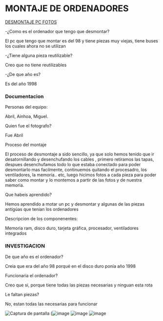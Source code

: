 # MONTAJE DE ORDENADORES

[DESMONTAJE PC FOTOS](https://drive.google.com/drive/folders/1AA5hYqN4SfAwjqkQx5kPbGK2YuL8jL2i)

-¿Como es el ordenador que tengo que desmontar?

El pc que tengo que montar es del 98 y tiene piezas muy viejas, tiene buses los cuales ahora no se utilizan

-¿Tiene alguna pieza reutilizable? 

Creo  que no tiene reutilizables

-¿De que año es?

Es del año 1998

### Documentacion 

Personas del equipo:

Abril, Ainhoa, Miguel.

Quien fue el fotografo?

Fue Abril

 Proceso del montaje
 
El proceso de desmontaje a sido sencillo, ya que solo hemos tenido que ir desatornillando y desenchufando los cables , primero retiramos las tapas, despues desenchufamos todo lo que estaba conectado para poder desmontarlo mas facilmente, continuemos quitando el procesadro, los ventiladores, la memoria.. etc, luego hicimos fotos a cada pieza para poder saber como montar y lo montemos a partir de las fotos y de nuestra memoria.

Que habeis aprendido?

Hemos aprendido a motar un pc y desmontar y algunas de las piezas antigúas que tenian los ordenadores

Descripcion de los componenentes:

Memoria ram, disco duro, tarjeta gráfica, procesador, ventiladores integrados 

### INVESTIGACION 

De que año es el ordenador?

Creia que era del año 98 porqué en el disco duro ponía año 1998
 
Funcionaria el ordenador? 

Creo que si, porque tiene todas las piezas necesarias y ninguan esta rota

Le faltan piezas? 

No, estan todas las necesarias para funcionar

![Captura de pantalla](https://user-images.githubusercontent.com/90753262/136007782-285324cf-2ac4-4a15-8257-bfda54064fe2.png)
(![image](https://user-images.githubusercontent.com/90753262/136092555-f0de2cca-d5f5-40c6-91dd-a104e0c86dc3.png)
![image](https://user-images.githubusercontent.com/90753262/136092598-94e1a825-3e6d-41fb-a587-8d21e68ef9cb.png)
![image](https://user-images.githubusercontent.com/90753262/136092821-eb5112ce-b270-4f2b-8cf8-6daf01df4398.png)



